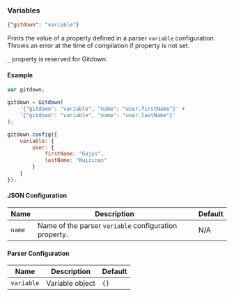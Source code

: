 ### Variables

<!-- gitdown: off -->
```json
{"gitdown": "variable"}
```
<!-- gitdown: on -->

Prints the value of a property defined in a parser `variable` configuration. Throws an error at the time of compilation if property is not set.

`_` property is reserved for Gitdown.

#### Example

<!-- gitdown: off -->
```js
var gitdown;

gitdown = Gitdown(
    '{"gitdown": "variable", "name": "user.firstName"}' +
    '{"gitdown": "variable", "name": "user.lastName"}'
);

gitdown.config({
    variable: {
        user: {
            firstName: "Gajus",
            lastName: "Kuizinas"
        }
    }
});
```
<!-- gitdown: on -->

#### JSON Configuration

| Name | Description | Default |
| --- | --- | --- |
| `name` | Name of the parser `variable` configuration property.  | N/A |

#### Parser Configuration

| Name | Description | Default |
| --- | --- | --- |
| `variable` | Variable object | `{}` |